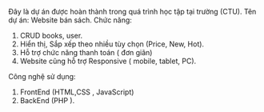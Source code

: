 Đây là dự án được hoàn thành trong quá trình học tập tại trường (CTU).
Tên dự án: Website bán sách.
Chức năng:
  1. CRUD books, user.
  2. Hiển thị, Sắp xếp theo nhiều tùy chọn (Price, New, Hot).
  3. Hỗ trợ chức năng thanh toán ( đơn giãn)
  4. Website cũng hỗ trợ Responsive ( mobile, tablet, PC).

Công nghệ sử dụng:
  1. FrontEnd (HTML,CSS , JavaScript)
  2. BackEnd (PHP ).
    
